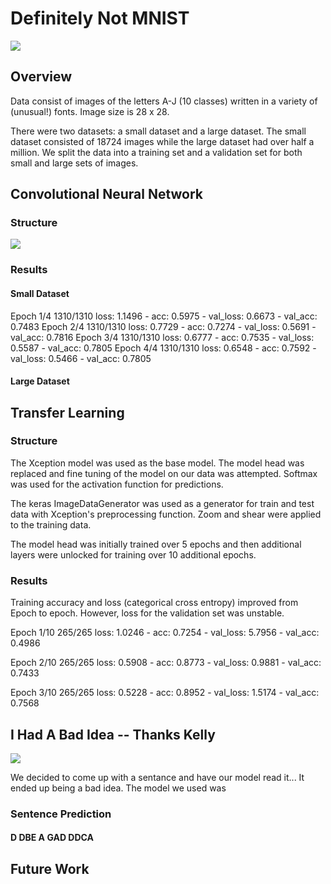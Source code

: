 # Definitely Not MNIST

<img src="https://github.com/tdurnford/DefinitelyNotMNIST/blob/case-study/graphics/sample_letters.png"></img>

## Overview
Data consist of images of the letters A-J (10 classes) written in a variety of (unusual!) fonts. Image size is 28 x 28.

There were two datasets: a small dataset and a large dataset. The small dataset consisted of 18724 images while the large dataset had over half a million. We split the data into a training set and a validation set for both small and large sets of images.

## Convolutional Neural Network

### Structure

<img src="https://github.com/tdurnford/DefinitelyNotMNIST/blob/case-study/graphics/cnn.png"></img>


### Results

#### Small Dataset
Epoch 1/4
1310/1310 loss: 1.1496 - acc: 0.5975 - val_loss: 0.6673 - val_acc: 0.7483
Epoch 2/4
1310/1310 loss: 0.7729 - acc: 0.7274 - val_loss: 0.5691 - val_acc: 0.7816
Epoch 3/4
1310/1310 loss: 0.6777 - acc: 0.7535 - val_loss: 0.5587 - val_acc: 0.7805
Epoch 4/4
1310/1310 loss: 0.6548 - acc: 0.7592 - val_loss: 0.5466 - val_acc: 0.7805

#### Large Dataset

## Transfer Learning

### Structure
The Xception model was used as the base model. The model head was replaced and fine tuning of the model on our data was attempted. Softmax was used for the activation function for predictions. 

The keras ImageDataGenerator was used as a generator for train and test data with Xception's preprocessing function. 
Zoom and shear were applied to the training data.

The model head was initially trained over 5 epochs and then additional layers were unlocked for training over 10 additional epochs.

### Results
Training accuracy and loss (categorical cross entropy) improved from Epoch to epoch. However, loss for the validation set was unstable.

Epoch 1/10
265/265 loss: 1.0246 - acc: 0.7254 - val_loss: 5.7956 - val_acc: 0.4986

Epoch 2/10
265/265 loss: 0.5908 - acc: 0.8773 - val_loss: 0.9881 - val_acc: 0.7433

Epoch 3/10
265/265 loss: 0.5228 - acc: 0.8952 - val_loss: 1.5174 - val_acc: 0.7568

## I Had A Bad Idea -- Thanks Kelly

<img src="https://github.com/tdurnford/DefinitelyNotMNIST/blob/case-study/graphics/I had a bad idea.png"></img>

We decided to come up with a sentance and have our model read it... It ended up being a bad idea. 
The model we used was 

### Sentence Prediction
#### D DBE A GAD DDCA


## Future Work
